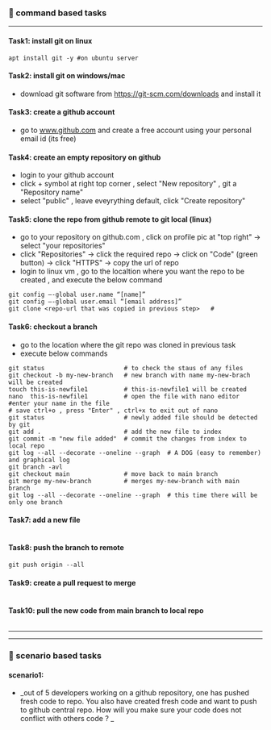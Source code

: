 ### :camel: command based tasks
---
#### Task1: install git on linux
```
apt install git -y #on ubuntu server 
```
#### Task2: install git on windows/mac
* download git software from https://git-scm.com/downloads and install it 
#### Task3: create a github account
* go to www.github.com and create a free account using your personal email id (its free)
#### Task4: create an empty repository on github
* login to your github account 
* click + symbol at right top corner , select "New repository" , git a "Repository name" 
* select "public" , leave eveyrything default, click "Create repository" 
#### Task5: clone the repo from github remote to git local (linux)
* go to your repository on github.com , click on profile pic at "top right" -> select "your repositories" 
* click "Repositories" -> click the required repo -> click on "Code" (green button) -> click "HTTPS" -> copy the url of repo
* login to linux vm , go to the localtion where you want the repo to be created , and execute the below command
```
git config –-global user.name “[name]”
git config –-global user.email “[email address]”
git clone <repo-url that was copied in previous step>   # 
```
#### Task6: checkout a branch 
* go to the location where the git repo was cloned in previous task 
* execute below commands
```
git status                      # to check the staus of any files
git checkout -b my-new-branch   # new branch with name my-new-brach will be created
touch this-is-newfile1          # this-is-newfile1 will be created 
nano  this-is-newfile1          # open the file with nano editor
#enter your name in the file    
# save ctrl+o , press "Enter" , ctrl+x to exit out of nano
git status                      # newly added file should be detected by git
git add .                       # add the new file to index
git commit -m "new file added"  # commit the changes from index to local repo
git log --all --decorate --oneline --graph  # A DOG (easy to remember) and graphical log
git branch -avl
git checkout main               # move back to main branch
git merge my-new-branch         # merges my-new-branch with main branch 
git log --all --decorate --oneline --graph  # this time there will be only one branch
```
#### Task7: add a new file 
```
```
#### Task8: push the branch to remote
```
git push origin --all
```
#### Task9: create a pull request to merge
```
```
#### Task10: pull the new code from main branch to local repo
```
```
----
----
### :rocket: scenario based tasks 
#### scenario1: 
* _out of 5 developers working on a github repository, one has pushed fresh code to repo. You also have created fresh code and want to push to github central repo. How will you make sure your code does not conflict with others code ? _

